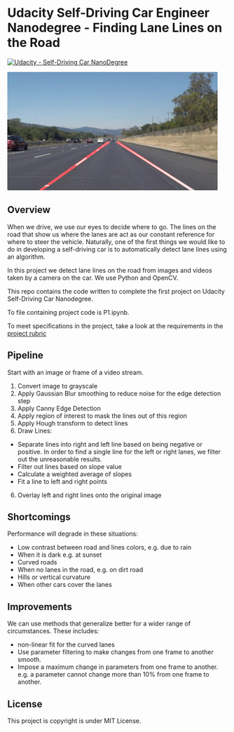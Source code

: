 # **Udacity Self-Driving Car Engineer Nanodegree - Finding Lane Lines on the Road**
[![Udacity - Self-Driving Car NanoDegree](https://s3.amazonaws.com/udacity-sdc/github/shield-carnd.svg)](http://www.udacity.com/drive)

<img src="examples/laneLines_thirdPass.jpg" width="480" alt="Combined Image" />

Overview
---

When we drive, we use our eyes to decide where to go.  The lines on the road that show us where the lanes are act as our constant reference for where to steer the vehicle.  Naturally, one of the first things we would like to do in developing a self-driving car is to automatically detect lane lines using an algorithm.

In this project we detect lane lines on the road from images and videos taken by a camera on the car. We use Python and OpenCV.  

This repo contains the code written to complete the first project on Udacity Self-Driving Car Nanodegree.

To file containing project code is P1.ipynb.

To meet specifications in the project, take a look at the requirements in the [project rubric](https://review.udacity.com/#!/rubrics/322/view)


Pipeline
---

Start with an image or frame of a video stream.
1. Convert image to grayscale
2. Apply Gaussian Blur smoothing to reduce noise for the edge detection step
3. Apply Canny Edge Detection
4. Apply region of interest to mask the lines out of this region
4. Apply Hough transform to detect lines
5. Draw Lines:
- Separate lines into right and left line based on being negative or positive. In order to find a single line for the left or right lanes, we filter out the unreasonable results.
- Filter out lines based on slope value
- Calculate a weighted average of slopes
- Fit a line to left and right points
6. Overlay left and right lines onto the original image


Shortcomings
---
Performance will degrade in these situations:
- Low contrast between road and lines colors, e.g. due to rain
- When it is dark e.g. at sunset
- Curved roads
- When no lanes in the road, e.g. on dirt road
- Hills or vertical curvature
- When other cars cover the lanes

Improvements
---
We can use methods that generalize better for a wider range of circumstances. These includes:
- non-linear fit for the curved lanes
- Use parameter filtering to make changes from one frame to another smooth.
- Impose a maximum change in parameters from one frame to another. e.g. a parameter cannot change more than 10% from one frame to another.

License
---
This project is copyright is under MIT License.
